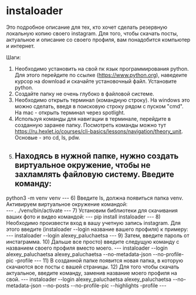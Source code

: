 # instaloader

Это подробное описание для тех, кто хочет сделать резервную локальную копию своего instagram.
Для того, чтобы скачать посты, актуальное и описание со своего профиля, вам понадобится компьютер и интернет.

Шаги:
1) Необходимо установить на свой пк язык программирования python. Для этого перейдите по ссылке (https://www.python.org), наведеите курсор на download и скачайте установочный файл. Установите python.
2) Создайте папку не очень глубоко в файловой системе.
3) Необходимо открыть терминал (командную строку). На windows это можно сделать, введя в поисковую строку рядом с пуском "cmd". На mac - открыть терминал через spotlight.
4) Используя команды для навигации в терминале, перейдите в созданную заранее папку. Посмотреть команды можно тут https://ru.hexlet.io/courses/cli-basics/lessons/navigation/theory_unit. Основые - это cd, ls, pdw.
5) Находясь в нужной папке, нужно создать виртуальное окружение, чтобы не захламлять файловую систему. Введите команду:
      ---
python3 -m venv venv
      ---
6) Введите ls, должна появиться папка venv. Активируем виртуальное окружение командой:  
      ---
. ./venv/bin/activate
      ---
7) Установим библиотеки для скачивания ваших фото и видео командой: 
      ---
pip install instaloader
      ---
8) Необходимо произвести вход в вашу учетную запись instagram. Для этого введите (instaloader --login название вашего профиля)
к примеру:
      ---
instaloader --login alexey_paluchaetsa
      ---
9) Затем, введите пароль от инстаграмма.
10) Дальше все просто) введите следущую команду с названием своего профиля вместо моего.
      ---
      instaloader --login alexey_paluchaetsa alexey_paluchaetsa --no-metadata-json --no-profile-pic -profile
      ---
11) В созданной папке появится новая папка, в которую скачаются все посты с вашей страницы.
12) Для того чтобы скачать актуальное, введите команду, заменив название моего профиля на свой.
      ---
      instaloader --login alexey_paluchaetsa alexey_paluchaetsa --no-metadata-json --no-posts --no-profile-pic --highlights -profile
      ---

